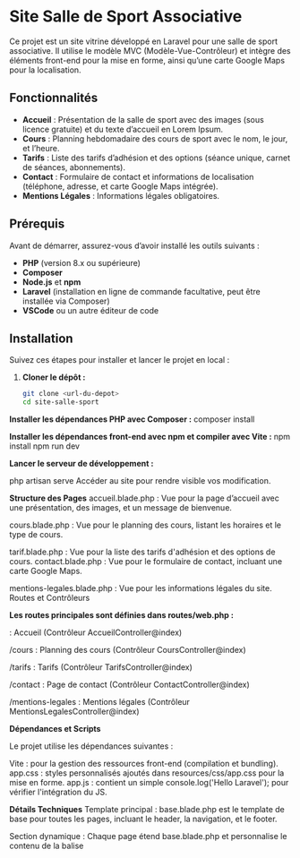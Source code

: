 # Site Salle de Sport Associative

Ce projet est un site vitrine développé en Laravel pour une salle de sport associative. Il utilise le modèle MVC (Modèle-Vue-Contrôleur) et intègre des éléments front-end pour la mise en forme, ainsi qu’une carte Google Maps pour la localisation.

## Fonctionnalités

- **Accueil** : Présentation de la salle de sport avec des images (sous licence gratuite) et du texte d’accueil en Lorem Ipsum.
- **Cours** : Planning hebdomadaire des cours de sport avec le nom, le jour, et l’heure.
- **Tarifs** : Liste des tarifs d’adhésion et des options (séance unique, carnet de séances, abonnements).
- **Contact** : Formulaire de contact et informations de localisation (téléphone, adresse, et carte Google Maps intégrée).
- **Mentions Légales** : Informations légales obligatoires.

## Prérequis

Avant de démarrer, assurez-vous d’avoir installé les outils suivants :

- **PHP** (version 8.x ou supérieure)
- **Composer**
- **Node.js** et **npm**
- **Laravel** (installation en ligne de commande facultative, peut être installée via Composer)
- **VSCode** ou un autre éditeur de code

## Installation

Suivez ces étapes pour installer et lancer le projet en local :

1. **Cloner le dépôt :**
   ```bash
   git clone <url-du-depot>
   cd site-salle-sport

**Installer les dépendances PHP avec Composer :**
composer install

**Installer les dépendances front-end avec npm et compiler avec Vite :**
npm install
npm run dev

**Lancer le serveur de développement :**

php artisan serve
Accéder au site pour rendre visible vos modification.

**Structure des Pages**
accueil.blade.php : Vue pour la page d’accueil avec une présentation, des images, et un message de bienvenue.

cours.blade.php : Vue pour le planning des cours, listant les horaires et le type de cours.

tarif.blade.php : Vue pour la liste des tarifs d'adhésion et des options de cours.
contact.blade.php : Vue pour le formulaire de contact, incluant une carte Google Maps.

mentions-legales.blade.php : Vue pour les informations légales du site.
Routes et Contrôleurs

**Les routes principales sont définies dans routes/web.php :**

 : Accueil (Contrôleur AccueilController@index)

/cours : Planning des cours (Contrôleur CoursController@index)

/tarifs : Tarifs (Contrôleur TarifsController@index)

/contact : Page de contact (Contrôleur ContactController@index)

/mentions-legales : Mentions légales (Contrôleur MentionsLegalesController@index)

**Dépendances et Scripts**

Le projet utilise les dépendances suivantes :

Vite : pour la gestion des ressources front-end (compilation et bundling).
app.css : styles personnalisés ajoutés dans resources/css/app.css pour la mise en forme.
app.js : contient un simple console.log('Hello Laravel'); pour vérifier l'intégration du JS.

**Détails Techniques**
Template principal : base.blade.php est le template de base pour toutes les pages, incluant le header, la navigation, et le footer.

Section dynamique : Chaque page étend base.blade.php et personnalise le contenu de la balise <title> ainsi que le contenu principal.

Images : Les images de la page d’accueil sont stockées dans public/img et sont référencées dans le template accueil.blade.php.

**Auteurs**
Projet réalisé dans le cadre d’un exercice Laravel pour le CNAM.

**Licence**
Ce projet est sous licence et réalisé par Ahmed Belafkih.
